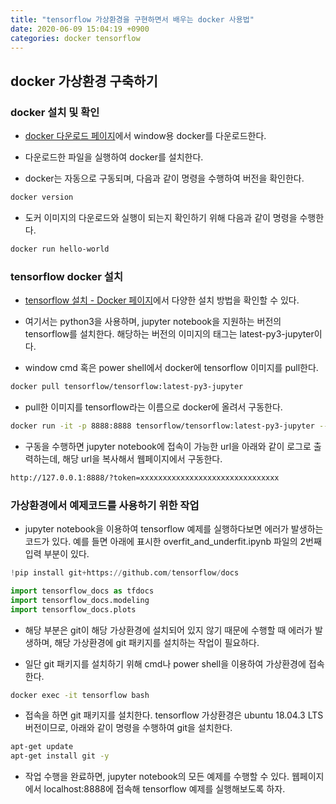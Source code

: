 ```yaml
---
title: "tensorflow 가상환경을 구현하면서 배우는 docker 사용법"
date: 2020-06-09 15:04:19 +0900
categories: docker tensorflow
---
```


## docker 가상환경 구축하기

### docker 설치 및 확인

- [docker 다운로드 페이지](https://docs.docker.com/get-docker/)에서 window용 docker를 다운로드한다.

- 다운로드한 파일을 실행하여 docker를 설치한다.

- docker는 자동으로 구동되며, 다음과 같이 명령을 수행하여 버전을 확인한다.

```bash
docker version
```

- 도커 이미지의 다운로드와 실행이 되는지 확인하기 위해 다음과 같이 명령을 수행한다.

```bash
docker run hello-world
```

### tensorflow docker 설치

- [tensorflow 설치 - Docker 페이지](https://www.tensorflow.org/install/docker?hl=ko)에서 다양한 설치 방법을 확인할 수 있다.

- 여기서는 python3을 사용하며, jupyter notebook을 지원하는 버전의 tensorflow를 설치한다. 해당하는 버전의 이미지의 태그는 latest-py3-jupyter이다.

- window cmd 혹은 power shell에서 docker에 tensorflow 이미지를 pull한다.

```bash
docker pull tensorflow/tensorflow:latest-py3-jupyter
```

- pull한 이미지를 tensorflow라는 이름으로 docker에 올려서 구동한다.

```bash
docker run -it -p 8888:8888 tensorflow/tensorflow:latest-py3-jupyter --name tensorflow
```

- 구동을 수행하면 jupyter notebook에 접속이 가능한 url을 아래와 같이 로그로 출력하는데, 해당 url을 복사해서 웹페이지에서 구동한다.

```bash
http://127.0.0.1:8888/?token=xxxxxxxxxxxxxxxxxxxxxxxxxxxxxxx
```

### 가상환경에서 예제코드를 사용하기 위한 작업

- jupyter notebook을 이용하여 tensorflow 예제를 실행하다보면 에러가 발생하는 코드가 있다. 예를 들면 아래에 표시한 overfit_and_underfit.ipynb 파일의 2번째 입력 부분이 있다.

```python
!pip install git+https://github.com/tensorflow/docs

import tensorflow_docs as tfdocs
import tensorflow_docs.modeling
import tensorflow_docs.plots
```

- 해당 부분은 git이 해당 가상환경에 설치되어 있지 않기 때문에 수행할 때 에러가 발생하며, 해당 가상환경에 git 패키지를 설치하는 작업이 필요하다.

- 일단 git 패키지를 설치하기 위해 cmd나 power shell을 이용하여 가상환경에 접속한다.

```bash
docker exec -it tensorflow bash
```

- 접속을 하면 git 패키지를 설치한다. tensorflow 가상환경은 ubuntu 18.04.3 LTS 버전이므로, 아래와 같이 명령을 수행하여 git을 설치한다.

```bash
apt-get update
apt-get install git -y
```

- 작업 수행을 완료하면, jupyter notebook의 모든 예제를 수행할 수 있다. 웹페이지에서 localhost:8888에 접속해 tensorflow 예제를 실행해보도록 하자.
